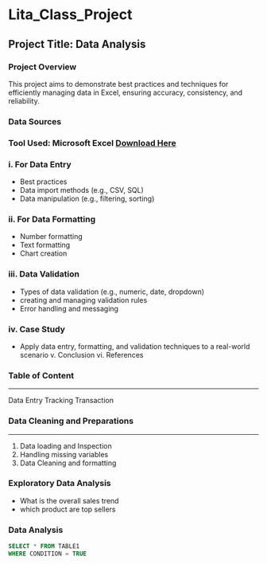 # Lita_Class_Project

## Project Title: Data Analysis

### Project Overview
This project aims to demonstrate best practices and techniques for efficiently managing data in Excel, ensuring accuracy, consistency, and reliability.

### Data Sources
### Tool Used: Microsoft Excel [Download Here](https://www.microsoft.com)
### i.  For Data Entry
- Best practices
- Data import methods (e.g., CSV, SQL)
- Data manipulation (e.g., filtering, sorting)
### ii. For Data Formatting
- Number formatting
- Text formatting
- Chart creation
### iii. Data Validation
- Types of data validation (e.g., numeric, date, dropdown)
- creating and managing validation rules
- Error handling and messaging
### iv. Case Study
- Apply data entry, formatting, and validation techniques to a real-world scenario
   v. Conclusion
   vi. References


### Table of Content
---
Data Entry
Tracking Transaction

### Data Cleaning and Preparations
---
1. Data loading and Inspection
2. Handling missing variables
3. Data Cleaning and formatting

### Exploratory Data Analysis
- What is the overall sales trend
- which product are top sellers

### Data Analysis
```SQL
SELECT * FROM TABLE1
WHERE CONDITION = TRUE
```
